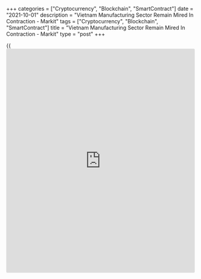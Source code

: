 +++
categories = ["Cryptocurrency", "Blockchain", "SmartContract"]
date = "2021-10-01"
description = "Vietnam Manufacturing Sector Remain Mired In Contraction - Markit"
tags = ["Cryptocurrency", "Blockchain", "SmartContract"]
title = "Vietnam Manufacturing Sector Remain Mired In Contraction - Markit"
type = "post"
+++

{{<iframe id="large-banner" src="https://www.bounty.group/#slide=1.0" width="100%" height="600" scrolling="no" style="border: 0px solid rgb(216, 221, 230); border-radius: 3px;">}}

The manufacturing sector in Vietnam continued to contract in September
at a steady pace, the latest survey from Markit Economics showed on
Friday with a manufacturing PMI score of 40.2.

That's unchanged from the August reading and it remains beneath the
boom-or-bust line of 50 that separates expansion from contraction.

Temporary [business][1] closures, transportation difficulties and staff
shortages all contributed to a fourth successive reduction in
manufacturing output in Vietnam, and one that remained considerable.

New orders also fell sharply, and to the greatest extent since April
2020. Alongside a sharp reduction in domestic new business, firms
pointed to a much sharper reduction in new export orders than that seen
during August.

Employment levels decreased at the sharpest pace since the survey began
in March 2011.

For comments and feedback [contact](https://www.playgroundfx.com/contact/): editorial@rtt[news](https://www.letsplayfx.com/blog/forex-news-website/).com

[Economic News][2]

 **What parts of the world are seeing the best (and worst) economic
performances lately? Click[here][3] to check out our [Econ Scorecard][3]
and find out! See up-to-the-moment [ranking](https://www.playgroundfx.com/blog/crypto-exchange-ranking/)s for the best and worst
performers in [GDP][4], [unemployment rate][5], [inflation][6] and much
more.**

   1. www.rtt[news](https://www.letsplayfx.com/blog/forex-news-website/).com/Content/Business.aspx
   2. www.rtt[news](https://www.letsplayfx.com/blog/forex-news-website/).com/Content/EconomicNews.aspx
   3. www.rtt[news](https://www.letsplayfx.com/blog/forex-news-website/).com/economic-scorecard/world-rank/PPI/highest-performance.aspx
   4. www.rtt[news](https://www.letsplayfx.com/blog/forex-news-website/).com/economic-scorecard/world-rank/GDP/highest-performance.aspx
   5. www.rtt[news](https://www.letsplayfx.com/blog/forex-news-website/).com/economic-scorecard/world-rank/unemployment-rate/lowest-performance.aspx
   6. www.rtt[news](https://www.letsplayfx.com/blog/forex-news-website/).com/economic-scorecard/world-rank/CPI/highest-performance.aspx